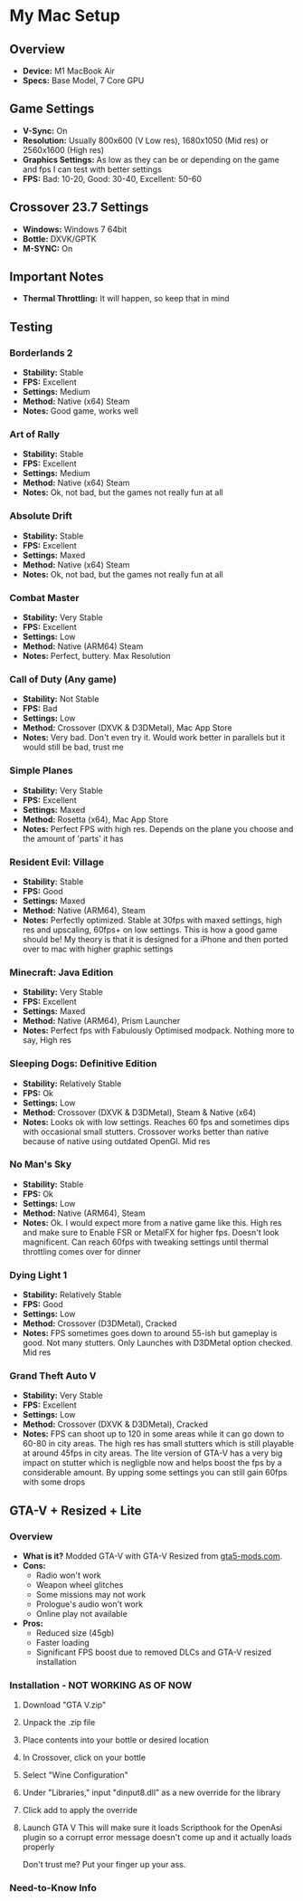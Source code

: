# My Mac Setup

## Overview
- **Device:** M1 MacBook Air
- **Specs:** Base Model, 7 Core GPU

## Game Settings
- **V-Sync:** On
- **Resolution:** Usually 800x600 (V Low res), 1680x1050 (Mid res) or 2560x1600 (High res)
- **Graphics Settings:** As low as they can be or depending on the game and fps I can test with better settings
- **FPS:** Bad: 10-20, Good: 30-40, Excellent: 50-60

## Crossover 23.7 Settings
- **Windows:** Windows 7 64bit
- **Bottle:** DXVK/GPTK
- **M-SYNC:** On

## Important Notes
- **Thermal Throttling:** It will happen, so keep that in mind

## Testing

### Borderlands 2
- **Stability:** Stable
- **FPS:** Excellent
- **Settings:** Medium
- **Method:** Native (x64) Steam
- **Notes:** Good game, works well

### Art of Rally
- **Stability:** Stable
- **FPS:** Excellent
- **Settings:** Medium
- **Method:** Native (x64) Steam
- **Notes:** Ok, not bad, but the games not really fun at all

### Absolute Drift 
- **Stability:** Stable
- **FPS:** Excellent
- **Settings:** Maxed
- **Method:** Native (x64) Steam
- **Notes:** Ok, not bad, but the games not really fun at all

### Combat Master
- **Stability:** Very Stable
- **FPS:** Excellent
- **Settings:** Low
- **Method:** Native (ARM64) Steam
- **Notes:** Perfect, buttery. Max Resolution

### Call of Duty (Any game)
- **Stability:** Not Stable
- **FPS:** Bad
- **Settings:** Low
- **Method:** Crossover (DXVK & D3DMetal), Mac App Store
- **Notes:** Very bad. Don't even try it. Would work better in parallels but it would still be bad, trust me

### Simple Planes
- **Stability:** Very Stable
- **FPS:** Excellent
- **Settings:** Maxed
- **Method:** Rosetta (x64), Mac App Store
- **Notes:** Perfect FPS with high res. Depends on the plane you choose and the amount of 'parts' it has

### Resident Evil: Village
- **Stability:** Stable
- **FPS:** Good
- **Settings:** Maxed
- **Method:** Native (ARM64), Steam
- **Notes:** Perfectly optimized. Stable at 30fps with maxed settings, high res and upscaling, 60fps+ on low settings. This is how a good game should be! My theory is that it is designed for a iPhone and then ported over to mac with higher graphic settings

### Minecraft: Java Edition
- **Stability:** Very Stable
- **FPS:** Excellent
- **Settings:** Maxed
- **Method:** Native (ARM64), Prism Launcher
- **Notes:** Perfect fps with Fabulously Optimised modpack. Nothing more to say, High res

### Sleeping Dogs: Definitive Edition
- **Stability:** Relatively Stable
- **FPS:** Ok
- **Settings:** Low
- **Method:** Crossover (DXVK & D3DMetal), Steam & Native (x64)
- **Notes:** Looks ok with low settings. Reaches 60 fps and sometimes dips with occasional small stutters. Crossover works better than native because of native using outdated OpenGl. Mid res

### No Man's Sky
- **Stability:** Stable
- **FPS:** Ok
- **Settings:** Low
- **Method:** Native (ARM64), Steam
- **Notes:** Ok. I would expect more from a native game like this. High res and make sure to Enable FSR or MetalFX for higher fps. Doesn't look magnificent. Can reach 60fps with tweaking settings until thermal throttling comes over for dinner

### Dying Light 1
- **Stability:** Relatively Stable
- **FPS:** Good
- **Settings:** Low
- **Method:** Crossover (D3DMetal), Cracked
- **Notes:** FPS sometimes goes down to around 55-ish but gameplay is good. Not many stutters. Only Launches with D3DMetal option checked. Mid res

### Grand Theft Auto V
- **Stability:** Very Stable
- **FPS:** Excellent
- **Settings:** Low
- **Method:** Crossover (DXVK & D3DMetal), Cracked
- **Notes:** FPS can shoot up to 120 in some areas while it can go down to 60-80 in city areas. The high res has small stutters which is still playable at around 45fps in city areas. The lite version of GTA-V has a very big impact on stutter which is negligble now and helps boost the fps by a considerable amount. By upping some settings you can still gain 60fps with some drops

## GTA-V + Resized + Lite

### Overview
- **What is it?** Modded GTA-V with GTA-V Resized from [gta5-mods.com](https://www.gta5-mods.com/misc/gta-v-re-sized).
- **Cons:** 
  - Radio won't work
  - Weapon wheel glitches
  - Some missions may not work
  - Prologue's audio won't work
  - Online play not available
- **Pros:** 
  - Reduced size (45gb)
  - Faster loading
  - Significant FPS boost due to removed DLCs and GTA-V resized installation

### Installation - NOT WORKING AS OF NOW
1. Download "GTA V.zip"
2. Unpack the .zip file
3. Place contents into your bottle or desired location
4. In Crossover, click on your bottle
5. Select "Wine Configuration"
6. Under "Libraries," input "dinput8.dll" as a new override for the library
7. Click add to apply the override
8. Launch GTA V
   This will make sure it loads Scripthook for the OpenAsi plugin so a corrupt error message    doesn't come up and it actually loads properly

   Don't trust me? Put your finger up your ass.


### Need-to-Know Info

